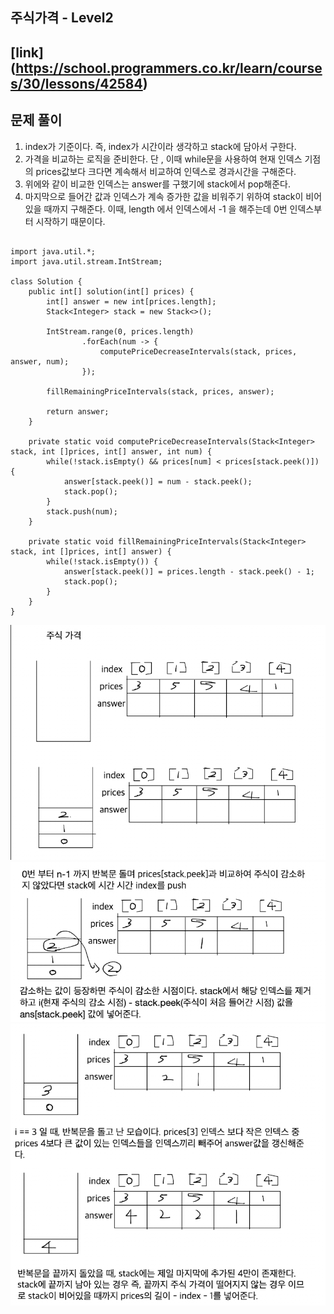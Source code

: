 ## 주식가격 - Level2
## [link] (https://school.programmers.co.kr/learn/courses/30/lessons/42584)

## 문제 풀이
1. index가 기준이다. 즉, index가 시간이라 생각하고 stack에 담아서 구한다.
2. 가격을 비교하는 로직을 준비한다. 단 , 이때 while문을 사용하여 현재 인덱스 기점의 prices값보다 크다면 계속해서 비교하여 인덱스로 경과시간을 구해준다.
3. 위에와 같이 비교한 인덱스는 answer를 구했기에 stack에서 pop해준다.
4. 마지막으로 들어간 값과 인덱스가 계속 증가한 값을 비워주기 위하여 stack이 비어있을 때까지 구해준다. 이때, length 에서 인덱스에서 -1 을 해주는데 0번 인덱스부터 시작하기 때문이다.



````

import java.util.*;
import java.util.stream.IntStream;

class Solution {
    public int[] solution(int[] prices) {
        int[] answer = new int[prices.length];
        Stack<Integer> stack = new Stack<>();
        
        IntStream.range(0, prices.length)
                .forEach(num -> {
                    computePriceDecreaseIntervals(stack, prices, answer, num);
                });
        
        fillRemainingPriceIntervals(stack, prices, answer);
        
        return answer;
    }
    
    private static void computePriceDecreaseIntervals(Stack<Integer> stack, int []prices, int[] answer, int num) {
        while(!stack.isEmpty() && prices[num] < prices[stack.peek()]) {
            answer[stack.peek()] = num - stack.peek();
            stack.pop();
        }
        stack.push(num);
    }
    
    private static void fillRemainingPriceIntervals(Stack<Integer> stack, int []prices, int[] answer) {
        while(!stack.isEmpty()) {
            answer[stack.peek()] = prices.length - stack.peek() - 1;
            stack.pop();
        }
    }
}
````

![img.png](img.png)
![img_1.png](img_1.png)
![img_2.png](img_2.png)
